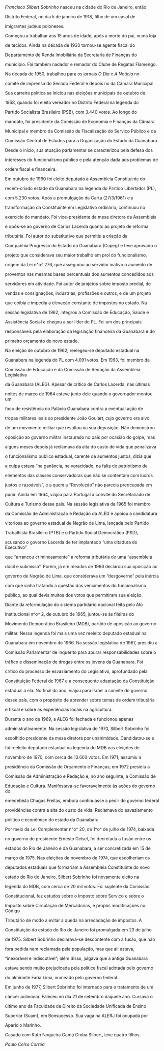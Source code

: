 

*Francisco Silbert Sobrinho* nasceu na cidade do Rio de Janeiro, então

Distrito Federal, no dia 5 de janeiro de 1918, filho de um casal de

imigrantes judeus poloneses.



Começou a trabalhar aos 15 anos de idade, após a morte do pai, numa loja

de tecidos. Ainda na década de 1930 tornou-se agente fiscal do

Departamento de Renda Imobiliária da Secretaria de Finanças do

município. Foi também nadador e remador do Clube de Regatas Flamengo.



Na década de 1950, trabalhou para os jornais *O Dia* e *A Notícia* no

comitê de imprensa do Senado Federal e depois no da Câmara Municipal.

Sua carreira política se iniciou nas eleições municipais de outubro de

1958, quando foi eleito vereador no Distrito Federal na legenda do

Partido Socialista Brasileiro (PSB), com 3.440 votos. Ao longo do

mandato, foi presidente da Comissão de Economia e Finanças da Câmara

Municipal e membro da Comissão de Fiscalização do Serviço Público e da

Comissão Central de Estudos para a Organização do Estado da Guanabara.

Desde o início, sua atuação parlamentar se caracterizou pela defesa dos

interesses do funcionalismo público e pela atenção dada aos problemas de

ordem fiscal e financeira.



Em outubro de 1960 foi eleito deputado à Assembleia Constituinte do

recém-criado estado da Guanabara na legenda do Partido Libertador (PL),

com 5.230 votos. Após a promulgação da Carta (27/3/1961) e a

transformação da Constituinte em Legislativo ordinário, continuou no

exercício do mandato. Foi vice-presidente da mesa diretora da Assembleia

e opôs-se ao governo de Carlos Lacerda quanto ao projeto de reforma

tributária. Foi autor do substitutivo que permitiu a criação da

Companhia Progresso do Estado da Guanabara (Copeg) e teve aprovado o

projeto que considerava seu maior trabalho em prol do funcionalismo,

origem da Lei n^o^ 276, que assegurou ao servidor inativo o aumento de

proventos nas mesmas bases percentuais dos aumentos concedidos aos

servidores em atividade. Foi autor de projetos sobre imposto predial, de

vendas e consignações, indústrias, profissões e outros, e de um projeto

que coibia e impedia a elevação constante de impostos no estado. Na

sessão legislativa de 1962, integrou a Comissão de Educação, Saúde e

Assistência Social e chegou a ser líder do PL. Foi um dos principais

responsáveis pela elaboração da legislação financeira da Guanabara e do

primeiro orçamento do novo estado.



Na eleição de outubro de 1962, reelegeu-se deputado estadual na

Guanabara na legenda do PL com 4.091 votos. Em 1963, foi membro da

Comissão de Educação e da Comissão de Redação da Assembleia Legislativa

da Guanabara (ALEG). Apesar de crítico de Carlos Lacerda, nas últimas

noites de março de 1964 esteve junto dele quando o governador montou um

foco de resistência no Palácio Guanabara contra a eventual ação de

tropas militares leais ao presidente João Goulart, cujo governo era alvo

de um movimento militar que resultou na sua deposição. Não demonstrou

oposição ao governo militar instaurado no país por ocasião do golpe, mas

alguns meses depois já reclamava da alta do custo de vida que penalizava

o funcionalismo publico estadual, carente de aumentos justos; dizia que

a culpa estava “na ganância, na voracidade, na falta de patriotismo de

elementos das classes conservadoras que não se contentam com lucros

justos e razoáveis”, e a quem a “Revolução” não parecia preocupada em

punir. Ainda em 1964, viajou para Portugal a convite do Secretariado de

Cultura e Turismo desse país. Na sessão legislativa de 1965 foi membro

da Comissão de Administração e Redação da ALEG e apoiou a candidatura

vitoriosa ao governo estadual de Negrão de Lima, lançada pelo Partido

Trabalhista Brasileiro (PTB) e o Partido Social Democrático (PSD),

acusando o governo Lacerda de ter implantado “uma ditadura do Executivo”

que “arrancou criminosamente” a reforma tributária de uma “assembleia

dócil e submissa”. Porém, já em meados de 1966 declarou sua oposição ao

governo de Negrão de Lima, que considerava um “desgoverno” pela inércia

com que vinha tratando a questão dos vencimentos do funcionalismo

público, ao qual devia muitos dos votos que permitiram sua eleição.



Diante da reformulação do sistema partidário nacional feita pelo Ato

Institucional n^o^ 2, de outubro de 1965, juntou-se às fileiras do

Movimento Democrático Brasileiro (MDB), partido de oposição ao governo

militar. Nessa legenda foi mais uma vez reeleito deputado estadual na

Guanabara em novembro de 1966. Na sessão legislativa de 1967, presidiu a

Comissão Parlamentar de Inquérito para apurar responsabilidades sobre o

tráfico e disseminação de drogas entre os jovens da Guanabara. Foi

crítico do processo de esvaziamento do Legislativo, aprofundado pela

Constituição Federal de 1967 e a consequente adaptação da Constituição

estadual a ela. No final do ano, viajou para Israel a convite do governo

desse país, com o propósito de aprender sobre temas de ordem tributária

e fiscal e sobre as experiências locais na agricultura.



Durante o ano de 1969, a ALEG foi fechada e funcionou apenas

administrativamente. Na sessão legislativa de 1970, Silbert Sobrinho foi

escolhido presidente da mesa diretora por unanimidade. Candidatou-se e

foi reeleito deputado estadual na legenda do MDB nas eleições de

novembro de 1970, com cerca de 13.600 votos. Em 1971, assumiu a

presidência da Comissão de Orçamento e Finanças; em 1972 presidiu a

Comissão de Administração e Redação e, no ano seguinte, a Comissão de

Educação e Cultura. Manifestava-se favoravelmente às ações do governo do

emedebista Chagas Freitas, embora continuasse a pedir do governo federal

providências contra a alta do custo de vida. Reclamava do esvaziamento

político e econômico do estado da Guanabara.



Por meio da Lei Complementar n^o^ 20, de 1^o^ de julho de 1974, baixada

no governo do presidente Ernesto Geisel, foi decretada a fusão entre os

estados do Rio de Janeiro e da Guanabara, a ser concretizada em 15 de

março de 1975. Nas eleições de novembro de 1974, que escolheriam os

deputados estaduais que formariam a Assembleia Constituinte do novo

estado do Rio de Janeiro, Silbert Sobrinho foi novamente eleito na

legenda do MDB, com cerca de 20 mil votos. Foi suplente da Comissão

Constitucional, fez estudos sobre o Imposto sobre Serviço e sobre o

Imposto sobre Circulação de Mercadorias, e propôs modificações no Código

Tributário de modo a evitar a queda na arrecadação de impostos. A

Constituição do estado do Rio de Janeiro foi promulgada em 23 de julho

de 1975. Silbert Sobrinho declarava-se descontente com a fusão, que não

fora pedida nem reclamada pela população, mas que ali estava,

“inexorável e indiscutível”; além disso, julgava que a antiga Guanabara

estava sendo muito prejudicada pela política fiscal adotada pelo governo

do almirante Faria Lima, nomeado pelo governo federal.



Em junho de 1977, Silbert Sobrinho foi internado para o tratamento de um

câncer pulmonar. Faleceu no dia 21 de setembro daquele ano. Cursava o

último ano da Faculdade de Direito da Sociedade Unificada de Ensino

Superior (Suam), em Bonsucesso. Sua vaga na ALERJ foi ocupada por

Aparício Marinho.



Casado com Ruth Nogueira Gama Groba Silbert, teve quatro filhos.



*Paulo Celso Corrêa*



